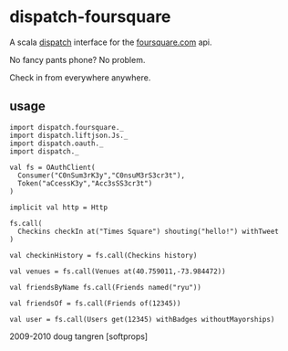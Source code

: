 # dispatch-foursquare

A scala [dispatch](http://databinder.net/dispatch/) interface for the [foursquare.com](http://foursquare.com/) api.

No fancy pants phone? No problem.

Check in from everywhere anywhere.

## usage

    import dispatch.foursquare._
    import dispatch.liftjson.Js._
    import dispatch.oauth._
    import dispatch._
    
    val fs = OAuthClient(
      Consumer("C0nSum3rK3y","C0nsuM3rS3cr3t"),
      Token("aCcessK3y","Acc3sSS3cr3t")
    )

    implicit val http = Http

    fs.call(
      Checkins checkIn at("Times Square") shouting("hello!") withTweet
    )

    val checkinHistory = fs.call(Checkins history) 

    val venues = fs.call(Venues at(40.759011,-73.984472))
  
    val friendsByName fs.call(Friends named("ryu"))
    
    val friendsOf = fs.call(Friends of(12345))
    
    val user = fs.call(Users get(12345) withBadges withoutMayorships)
  
2009-2010 doug tangren [softprops]